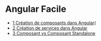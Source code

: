 # Angular Facile

- [1 Création de composants dans Angular](./creation-composant-angular.md)(
- [2 Création de services dans Angular](./creation-service-angular.md)
- [3 Composant vs Composant Standalone](./3-composant-vs-standalone.md)
